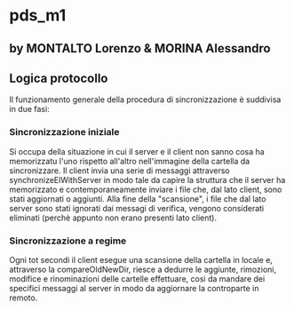 # pds_m1

## by MONTALTO Lorenzo & MORINA Alessandro


## Logica protocollo

Il funzionamento generale della procedura di sincronizzazione è suddivisa in due fasi:

### Sincronizzazione iniziale 

Si occupa della situazione in cui il server e il client non sanno cosa ha memorizzatu l'uno rispetto all'altro
nell'immagine della cartella da sincronizzare. Il client invia una serie di messaggi attraverso synchronizeElWithServer
in modo tale da capire la struttura che il server ha memorizzato e contemporaneamente inviare i file che, dal lato client,
sono stati aggiornati o aggiunti. Alla fine della "scansione", i file che dal lato server sono stati ignorati dai messagi
di verifica, vengono considerati eliminati (perchè appunto non erano presenti lato client).

### Sincronizzazione a regime

Ogni tot secondi il client esegue una scansione della cartella in locale e, attraverso la compareOldNewDir, riesce a
dedurre le aggiunte, rimozioni, modifice e rinominazioni delle cartelle effettuare, così da mandare dei specifici
messaggi al server in modo da aggiornare la controparte in remoto.
